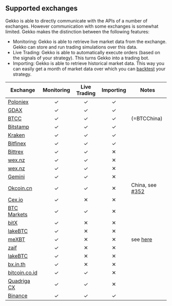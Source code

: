 ## Supported exchanges

Gekko is able to directly communicate with the APIs of a number of exchanges. However communication with some exchanges is somewhat limited. Gekko makes the distinction between the following features:

- Monitoring: Gekko is able to retrieve live market data from the exchange. Gekko can store and run trading simulations over this data.
- Live Trading: Gekko is able to automatically execute orders (based on the signals of your strategy). This turns Gekko into a trading bot.
- Importing: Gekko is able to retrieve historical market data. This way you can easily get a month of market data over which you can [backtest][1] your strategy.

| Exchange             | Monitoring | Live Trading | Importing | Notes                    |
| -------------------- |:----------:|:------------:|:---------:| ------------------------ |
| [Poloniex][2]        | ✓          | ✓            | ✓         |                          |
| [GDAX][3]            | ✓          | ✓            | ✓         |                          |
| [BTCC][4]            | ✓          | ✓            | ✓         | (=BTCChina)              |
| [Bitstamp][5]        | ✓          | ✓            | ✓         |                          |
| [Kraken][6]          | ✓          | ✓            | ✓         |                          |
| [Bitfinex][7]        | ✓          | ✓            | ✓         |                          |
| [Bittrex][8]         | ✓          | ✓            | ✕         |                          |
| [wex.nz][9]          | ✓          | ✓            | ✕         |                          |
| [wex.nz][9]          | ✓          | ✓            | ✕         |                          |
| [Gemini][10]         | ✓          | ✓            | ✕         |                          |
| [Okcoin.cn][11]      | ✓          | ✓            | ✕         | China, see [#352][20]    |
| [Cex.io][12]         | ✓          | ✕            | ✕         |                          |
| [BTC Markets][13]    | ✓          | ✓            | ✕         |                          |
| [bitX][14]           | ✓          | ✕            | ✕         |                          |
| [lakeBTC][15]        | ✓          | ✕            | ✕         |                          |
| [meXBT][16]          | ✓          | ✕            | ✕         | see [here][21]           |
| [zaif][17]           | ✓          | ✕            | ✕         |                          |
| [lakeBTC][18]        | ✓          | ✕            | ✕         |                          |
| [bx.in.th][19]       | ✓          | ✕            | ✕         |                          |
| [bitcoin.co.id][22]  | ✓          | ✓            | ✕         |                          |
| [Quadriga CX][23]    | ✓          | ✓            | ✕         |                          |
| [Binance][24]        | ✓          | ✓            | ✓         |                          | |

[1]: ../features/backtesting.md
[2]: https://poloniex.com
[3]: https://gdax.com
[4]: https://btcc.com
[5]: https://bitstamp.com
[6]: https://kraken.com
[7]: https://bitfinex.com
[8]: https://bittrex.com
[9]: https://wex.nz
[10]: https://gemini.com
[11]: https://www.okcoin.cn
[12]: https://cex.io
[13]: https://btcmarkets.net
[14]: https://www.bitx.co
[15]: https://lakebtc.com
[16]: https://mexbt.com
[17]: https://zaif.jp/trade_btc_jpy
[18]: https://lakebtc.com
[19]: https://bx.in.th
[20]: https://github.com/askmike/gekko/pull/352
[21]: https://github.com/askmike/gekko/issues/288#issuecomment-223810974
[22]: https://vip.bitcoin.co.id/
[23]: https://quadrigacx.com/
[24]: https://binance.com/

